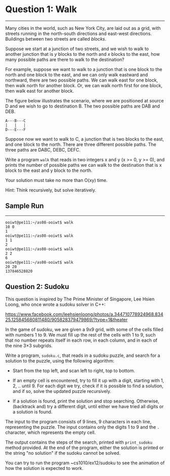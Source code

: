 # Question 1: Walk 
------------------

Many cities in the world, such as New York City, are laid
out as a grid, with streets running in the north-south
directions and east-west directions.  Buildings between two
streets are called _blocks_.

Suppose we start at a junction of two streets, and we wish
to walk to another junction that is $y$ blocks to the north
and $x$ blocks to the east, how many possible paths are
there to walk to the destination?

For example, suppose we want to walk to a junction that is
one block to the north and one block to the east, and we can
only walk eastward and northward, there are two possible
paths.  We can walk east for one block, then walk north for
another block.  Or, we can walk north first for one block,
then walk east for another block.

The figure below illustrates the scenario, where we are
positioned at source D and we wish to go to destination B.
The two possible paths are DAB and DEB.

```
A---B---C
|   |   |
D---E---F
```

Suppose now we want to walk to C, a junction that is two
blocks to the east, and one block to the north.  There are
three different possible paths.  The three paths are DABC,
DEBC, DEFC.

Write a program `walk` that reads in two integers x and y 
(x >= 0, y >= 0), and prints the number of possible paths we
can walk to the destination that is x block to the east and
y block to the north.

Your solution must take no more than O(xy) time.

Hint: Think recursively, but solve iteratively.

## Sample Run
-------------
```
ooiwt@pe111:~/as08-ooiwt$ walk
10 0
1
ooiwt@pe111:~/as08-ooiwt$ walk
1 1
2
ooiwt@pe111:~/as08-ooiwt$ walk
2 2
6
ooiwt@pe111:~/as08-ooiwt$ walk
20 20
137846528820
```

Question 2: Sudoku
------------------

This question is inspired by The Prime Minister of Singapore, 
Lee Hsien Loong, who once wrote a sudoku solver in C++:

https://www.facebook.com/leehsienloong/photos/a.344710778924968.83425.125845680811480/905828379479869/?type=1&theater

In the game of sudoku, we are given a 9x9 grid, with some
of the cells filled with numbers 1 to 9.  We must fill up
the rest of the cells with 1 to 9, such that no number
repeats itself in each row, in each column, and in each
of the nine 3×3 subgrids.

Write a program, `sudoku.c`, that reads in a sudoku
puzzle, and search for a solution to the puzzle, using
the following algorithm:

- Start from the top left, and scan left to right, top
  to bottom.

- If an empty cell is encountered, try to fill it up with
  a digit, starting with 1, 2, .. until 9.  For each digit 
  we try, check if it is possible to find a solution, and 
  if so, solve the updated puzzle recursively.

- If a solution is found, print the solution and stop
  searching.  Otherwise, (backtrack and) try a different 
  digit, until either we have tried all digits or a solution 
  is found.

The input to the program consists of 9 lines, 9 characters
in each line, representing the puzzle.  The input
contains only the digits 1 to 9 and the `.` character,
which represents the empty cell.

The output contains the steps of the search, printed with
`print_sudoku` method provided.  At the end of the program,
either the solution is printed or the string "no solution"
if the sudoku cannot be solved.

You can try to run the program ~cs1010/ex12/sudoku to see the
animation of how the solution is expected to work.
